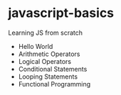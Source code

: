 # javascript-basics
Learning JS from scratch
 - Hello World
 - Arithmetic Operators
 - Logical Operators
 - Conditional Statements
 - Looping Statements
 - Functional Programming
  
